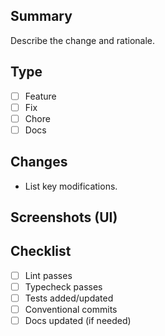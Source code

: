 ## Summary

Describe the change and rationale.

## Type

- [ ] Feature
- [ ] Fix
- [ ] Chore
- [ ] Docs

## Changes

- List key modifications.

## Screenshots (UI)

## Checklist

- [ ] Lint passes
- [ ] Typecheck passes
- [ ] Tests added/updated
- [ ] Conventional commits
- [ ] Docs updated (if needed)
